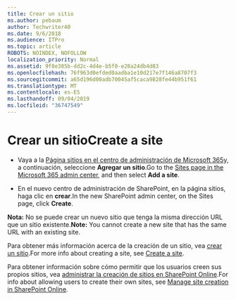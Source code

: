 ```yaml
---
title: Crear un sitio
ms.author: pebaum
author: Techwriter40
ms.date: 9/6/2018
ms.audience: ITPro
ms.topic: article
ROBOTS: NOINDEX, NOFOLLOW
localization_priority: Normal
ms.assetid: 9f8e385b-dd2c-4d4e-b5f0-e28a24db4d83
ms.openlocfilehash: 76f963d0efded0aadba1e10d217e7f146a8707f3
ms.sourcegitcommit: a65d196d00adb70045af5caca9828fe44b951f61
ms.translationtype: MT
ms.contentlocale: es-ES
ms.lasthandoff: 09/04/2019
ms.locfileid: "36747549"
---
```

# <a name="create-a-site"></a><span data-ttu-id="7f07e-102">Crear un sitio</span><span class="sxs-lookup"><span data-stu-id="7f07e-102">Create a site</span></span>

- <span data-ttu-id="7f07e-103">Vaya a la [Página sitios en el centro de administración de Microsoft 365](https://portal.office.com/adminportal/home#/SitesList)y, a continuación, seleccione **Agregar un sitio**.</span><span class="sxs-lookup"><span data-stu-id="7f07e-103">Go to the [Sites page in the Microsoft 365 admin center](https://portal.office.com/adminportal/home#/SitesList), and then select **Add a site**.</span></span> 
    
- <span data-ttu-id="7f07e-104">En el nuevo centro de administración de SharePoint, en la página sitios, haga clic en **crear**.</span><span class="sxs-lookup"><span data-stu-id="7f07e-104">In the new SharePoint admin center, on the Sites page, click **Create**.</span></span> 
    
 <span data-ttu-id="7f07e-105">**Nota:** No se puede crear un nuevo sitio que tenga la misma dirección URL que un sitio existente.</span><span class="sxs-lookup"><span data-stu-id="7f07e-105">**Note:** You cannot create a new site that has the same URL with an existing site.</span></span> 
  
<span data-ttu-id="7f07e-106">Para obtener más información acerca de la creación de un sitio, vea [crear un sitio](https://go.microsoft.com/fwlink/?linkid=866295).</span><span class="sxs-lookup"><span data-stu-id="7f07e-106">For more info about creating a site, see [Create a site](https://go.microsoft.com/fwlink/?linkid=866295).</span></span>
  
<span data-ttu-id="7f07e-107">Para obtener información sobre cómo permitir que los usuarios creen sus propios sitios, vea [administrar la creación de sitios en SharePoint Online](https://go.microsoft.com/fwlink/?linkid=866296).</span><span class="sxs-lookup"><span data-stu-id="7f07e-107">For info about allowing users to create their own sites, see [Manage site creation in SharePoint Online](https://go.microsoft.com/fwlink/?linkid=866296).</span></span>
  

